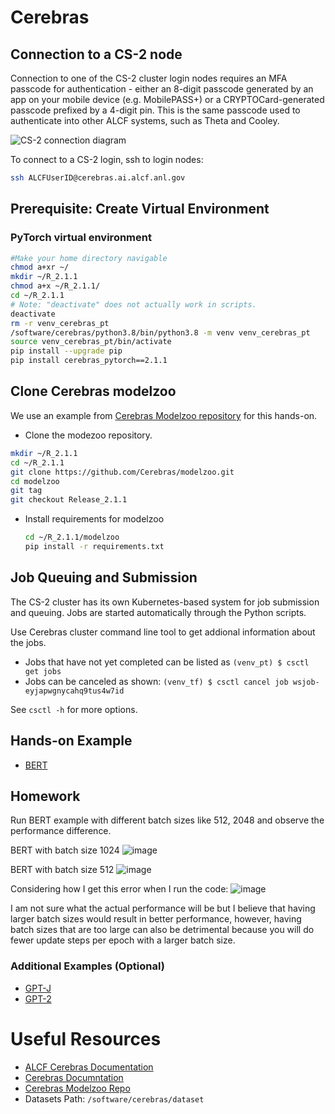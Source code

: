 # Cerebras 

## Connection to a CS-2 node

Connection to one of the CS-2 cluster login nodes requires an MFA passcode for authentication - either an 8-digit passcode generated by an app on your mobile device (e.g. MobilePASS+) or a CRYPTOCard-generated passcode prefixed by a 4-digit pin. This is the same passcode used to authenticate into other ALCF systems, such as Theta and Cooley.

![CS-2 connection diagram](./Cerebras_Wafer-Scale_Cluster_login_diagram.png)

To connect to a CS-2 login, ssh to login nodes:
```bash
ssh ALCFUserID@cerebras.ai.alcf.anl.gov
```

## Prerequisite: Create Virtual Environment 

### PyTorch virtual environment

```bash
#Make your home directory navigable
chmod a+xr ~/
mkdir ~/R_2.1.1
chmod a+x ~/R_2.1.1/
cd ~/R_2.1.1
# Note: "deactivate" does not actually work in scripts.
deactivate
rm -r venv_cerebras_pt
/software/cerebras/python3.8/bin/python3.8 -m venv venv_cerebras_pt
source venv_cerebras_pt/bin/activate
pip install --upgrade pip
pip install cerebras_pytorch==2.1.1
```

## Clone Cerebras modelzoo

We use an example from [Cerebras Modelzoo repository](https://github.com/Cerebras/modelzoo) for this hands-on. 

* Clone the modezoo repository.<br>
```bash
mkdir ~/R_2.1.1
cd ~/R_2.1.1
git clone https://github.com/Cerebras/modelzoo.git
cd modelzoo
git tag
git checkout Release_2.1.1    
```
* Install requirements for modelzoo
    ```bash
    cd ~/R_2.1.1/modelzoo
    pip install -r requirements.txt 
    ```

## Job Queuing and Submission

The CS-2 cluster has its own Kubernetes-based system for job submission and queuing. Jobs are started automatically through the Python scripts. 

Use Cerebras cluster command line tool to get addional information about the jobs.

* Jobs that have not yet completed can be listed as
    `(venv_pt) $ csctl get jobs`
* Jobs can be canceled as shown:
    `(venv_tf) $ csctl cancel job wsjob-eyjapwgnycahq9tus4w7id`

See `csctl -h` for more options.

## Hands-on Example

* [BERT](./bert-large.md)

## Homework

Run BERT example with different batch sizes like 512, 2048 and observe the performance difference.  

BERT with batch size 1024 
![image](https://github.com/user-attachments/assets/4560fc8b-30eb-4924-b33d-09b6dc5c6b6f)

BERT with batch size 512
![image](https://github.com/user-attachments/assets/43299938-3236-4b5c-9f24-9e508774b4fe)

Considering how I get this error when I run the code:
![image](https://github.com/user-attachments/assets/1eb0883d-bcf3-424c-b667-e1d345ffe562)

I am not sure what the actual performance will be but I believe that having larger batch sizes would result in better performance, however, having batch sizes that are too large can also be detrimental because you will do fewer update steps per epoch with a larger batch size.

### Additional Examples (Optional)

* [GPT-J](./gptj.md)
* [GPT-2](./gpt2.md)

# Useful Resources 

* [ALCF Cerebras Documentation](https://docs.alcf.anl.gov/ai-testbed/cerebras/system-overview/)
* [Cerebras Documntation](https://docs.cerebras.net/en/latest/wsc/index.html)
* [Cerebras Modelzoo Repo](https://github.com/Cerebras/modelzoo/tree/main/modelzoo)
* Datasets Path: `/software/cerebras/dataset`
